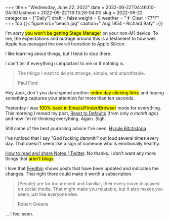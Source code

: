 +++
title = "Wednesday, June 22, 2022"
date = 2022-06-22T04:46:00-04:00
lastmod = 2022-06-22T16:13:26-04:00
slug = 2022-06-22
categories = ["Daily"]
draft = false
weight = 0
weather = "☀️ Clear +77°F"
+++
foo
{{< figure src="beach.jpg" caption=" Aug 1954 - Richard Baty" >}}

I'm sorry <mark>you won't be getting Stage Manager</mark> on your non-M1 device. To me, the expectations and outrage around this is a testament to how well Apple has managed the overall transition to Apple Silicon.

I like learning about things, but I tend to stop there.

I can't tell if everything is important to me or if nothing is.

> The things I want to do are strange, simple, and unprofitable.
>
> Paul Ford

Hey Jack, don't you dare spend another <mark>entire day clicking links</mark> and hoping something captures your attention for more than ten seconds.

Yesterday I was <mark>100% back in Emacs/Finder/Browser</mark> mode for everything. This morning I reread my post, [Reset to Defaults](/2022/reset-to-defaults/) (from only _a month ago_) and now I'm re-thinking everything. Again. Sigh.

Still some of the best journaling advice I've seen: [Hyrule Bitchstoria](https://wutheringmights.tumblr.com/post/676144202419142656/i-always-have-to-give-to-advice-to-people-so-i)

I've noticed that I say "God fucking dammit!" out loud several times every day. That doesn't seem like a sign of someone who is emotionally healthy.

[How to read and share Notes | Twitter](https://help.twitter.com/en/using-twitter/notes). No thanks. I don't want any more things that <mark>aren't blogs</mark>.

I love that [Feedbin](https://feedbin.com/) shows posts that have been updated and indicates the changes. That right there could make it worth a subscription.

> [People] are far too present and familiar, their every move displayed on social media. That might make you relatable, but it also makes you seem just like everyone else.
>
> Robert Greene

... I feel seen.

[//]: # "Exported with love from a post written in Org mode"
[//]: # "- https://github.com/kaushalmodi/ox-hugo"

